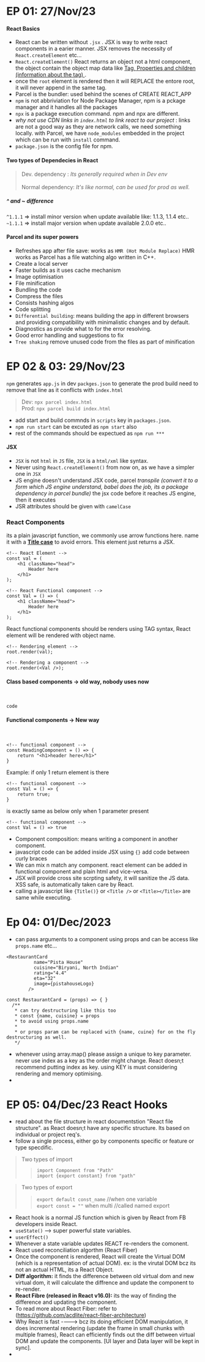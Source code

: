 <!-- use 
# for heading
> and >>>> for tabbed item desc
``` code ``` for code box
- for line item
any html tag for formatting text content like header, para etc... -->
# EP 01: 27/Nov/23
#### React Basics
- React can be written without ```.jsx``` . JSX is way to write react components in a earier manner. JSX removes the necessity of ```React.createElement``` etc...
- ```React.createElement()```  React returns an object not a html component, the object contain the object map data like <u>Tag, Properties and children (information about the tag) </u>.
- once the ```root``` element is rendered then it will REPLACE the entore root, it will never append in the same tag.
- Parcel is the bundler: used behind the scenes of CREATE REACT_APP
- ```npm``` is not  abbriviation for Node Package Manager, npm is a pckage manager and it handles all the packages
- ```npx``` is a package execution command. npm and npx are different.
- <i>why not use CDN links in ```index.html``` to link react to our project</i> : links are not a good way as they are network calls, we need something locally. with Parcel, we have ```node_modules``` embedded in the project which can be run with ```install``` command.
- ```package.json``` is the config file for npm.
#### Two types of Dependecies in React
>Dev. dependency : <i>Its generally required when in Dev env</i><br><br>
>Normal dependency: <i> It's like normal, can be used for prod as well.</i>

##### ^ and ~ difference
```^1.1.1``` => install minor version when update available like: 1.1.3, 1.1.4 etc..
```~1.1.1``` => install major version when update available 2.0.0 etc..

#### Parcel and its super powers
- Refreshes app after file save: works as ```HMR (Hot Module Replace)``` HMR works as Parcel has a file watching algo written in C++.
- Create a local server
- Faster builds as it uses cache mechanism
- Image optimisation
- File minification
- Bundling the code
- Compress the files
- Consists hashing algos
- Code splitting
- ```Differential building```: means building the app in different browsers and providing compatibility with minimalistic changes and by default.
- Diagnostics as provide what to for the error resolving.
- Good error handling and suggestions to fix
- ```Tree shaking``` remove unused code from the files as part of minification

# EP 02 & 03: 29/Nov/23

```npm``` generates ```app.js``` in dev ```packges.json``` to generate the prod build need to remove that line as it conflicts with ```index.html```
> Dev: ```npx parcel index.html``` <br>
> Prod: ```npx parcel build index.html```

- add start and build commnds in ```scripts``` key in ```packages.json```. 
- ```npm run start``` can be excuted as ```npm start``` also
- rest of the commands should be expectued as ```npm run ***```

#### JSX 

- ```JSX``` is not ```html``` in ```JS``` file, ```JSX``` is a ```html/xml``` like syntax.
- Never using ```React.createElement()``` from now on, as we have a simpler one in ```JSX```
- JS engine doesn't understand JSX code, parcel <i>transpile (convert it to a form which JS engine understand, babel does the job, its a package dependency in parcel bundle)</i> the jsx code before it reaches JS engine, then it executes
- JSR attributes should be given with ```camelCase```

### React Components
its a plain javascript function, we commonly use arrow functions here. name it with a <b><u>Title case</u></b> to avoid errors. This element just returns a JSX.

~~~
<!-- React Element -->
const val = (
    <h1 className="head"> 
        Header here 
    </h1>
);

<!-- React Functional component -->
const Val = () => (
    <h1 className="head"> 
        Header here 
    </h1>
);
~~~

React functional components should be renders using TAG syntax, React element will be rendered with object name.

```
<!-- Rendering element -->
root.render(val);

<!-- Rendering a component -->
root.render(<Val />);
```

#### Class based components -> old way, nobody uses now
<br>

```code```

#### Functional components -> New way 
<br>

```
<!-- functional component -->
const HeadingComponent = () => {
    return "<h1>header here</h1>"
}
```
Example: if only 1 return element is there
~~~
<!-- functional component -->
const Val = () => {
    return true;
}
~~~
is exactly same as below only when 1 parameter present
~~~
<!-- functional component -->
const Val = () => true
~~~

- Component composition: means writing a component in another component.
- javascript code can be added inside JSX using ```{}``` add code between curly braces
- We can mix n match any component. react element can be added in functional component and plain html and vice-versa. 
- JSX will provide cross site scrpting safety, it will sanitize the JS data. XSS safe, is automatically taken care by React.
- calling a javascript like ```{Title()}``` or ```<Title />``` or ```<Title></Title>``` are same while executing.

# Ep 04: 01/Dec/2023

- can pass arguments to a component using props and can be access like ```props.name``` etc...
```
<RestaurantCard
          name="Pista House"
          cuisine="Biryani, North Indian"
          rating="4.4"
          eta="32"
          image={pistahouseLogo}
        />
```
```
const RestaurantCard = (props) => { }
  /**
   * can try destructuring like this too
   * const {name, cuisine} = props
   * to avoid using props.name
   * 
   * or props param can be replaced with {name, cuine} for on the fly destructuring as well.
   */
   ```
- whenever using array.map() please assign a unique to key parameter. never use index as a key as the order might change. React doesn;t recommend putting index as key. using KEY is must considering rendering and memory optimising.
-

# EP 05: 04/Dec/23 React Hooks

- read about the file structure in react documentstion "React file structure". as React doesn;t have any specific structure. Its based on individual or project req's.
- follow a single process, either go by components specific or feature or type specdific.
> Two types of import
>> ```import Component from "Path"``` </br>
>> ```import {export constant} from "path"```

> Two types of export
>> ```export default const_name``` //when one variable </br>
>> ```export const = ""``` when multi //called named export

- React hook is a normal JS function which is given by React from FB developers inside React. 
- ```useState()``` --> super powerful state variables. 
- ```userEffect()```
- Whenever a state variable updates REACT re-renders the comonent.
- React used reconciliation algorthm (React Fiber)
- Once the component is rendered, React will create the Virtual DOM (which is a representation of actual DOM). ex: <Component />  is the virutal DOM bcz its not an actual HTML, its a React Object.
- <b>Diff algorithm:</b> it finds the difference between old virtual dom and new virtual dom, it will calculate the diffrence and update the component to re-render.
- <b>React Fibre (released in React v16.0):</b> its the way of finding the difference and updating the component.
- To read more about React Fiber: refer to (https://github.com/acdlite/react-fiber-architecture)
- Why React is fast ----> bcz its doing efficient DOM manipulation, it does incremental rendering (update the frame in small chunks with multiple frames), React can efficiently finds out the diff between virtual DOM and update the components. [UI layer and Data layer will be kept in sync].
- 






